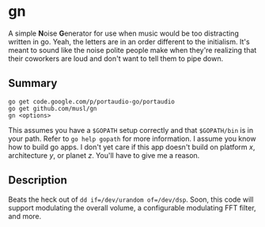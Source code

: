 # gn
A simple **N**oise **G**enerator for use when music would be too distracting written in go.  Yeah, the letters are in an order different to the initialism.  It's meant to sound like the noise polite people make when they're realizing that their coworkers are loud and don't want to tell them to pipe down.

Summary
-------
    go get code.google.com/p/portaudio-go/portaudio
    go get github.com/musl/gn
    gn <options>

This assumes you have a `$GOPATH` setup correctly and that `$GOPATH/bin` is in your path.  Refer to `go help gopath` for more information.  I assume you know how to build go apps.  I don't yet care if this app doesn't build on platform *x*, architecture *y*, or planet *z*.  You'll have to give me a reason.
  
Description
-----------
Beats the heck out of `dd if=/dev/urandom of=/dev/dsp`. Soon, this code will support modulating the overall volume, a configurable modulating FFT filter, and more.
